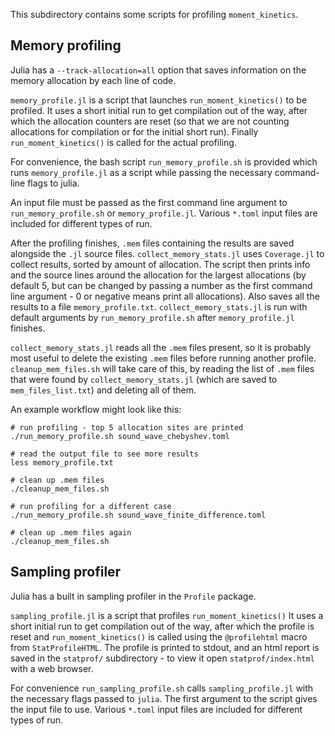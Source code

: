 This subdirectory contains some scripts for profiling `moment_kinetics`.

Memory profiling
----------------
Julia has a `--track-allocation=all` option that saves information on the memory
allocation by each line of code.

`memory_profile.jl` is a script that launches `run_moment_kinetics()` to be profiled. It
uses a short initial run to get compilation out of the way, after which the allocation
counters are reset (so that we are not counting allocations for compilation or for the
initial short run). Finally `run_moment_kinetics()` is called for the actual profiling.

For convenience, the bash script `run_memory_profile.sh` is provided which runs
`memory_profile.jl` as a script while passing the necessary command-line flags to julia.

An input file must be passed as the first command line argument to
`run_memory_profile.sh` or `memory_profile.jl`. Various `*.toml` input files are
included for different types of run.

After the profiling finishes, `.mem` files containing the results are saved alongside
the `.jl` source files. `collect_memory_stats.jl` uses `Coverage.jl` to collect results,
sorted by amount of allocation. The script then prints info and the source lines around
the allocation for the largest allocations (by default 5, but can be changed by passing
a number as the first command line argument - 0 or negative means print all
allocations). Also saves all the results to a file `memory_profile.txt`.
`collect_memory_stats.jl` is run with default arguments by `run_memory_profile.sh` after
`memory_profile.jl` finishes.

`collect_memory_stats.jl` reads all the `.mem` files present, so it is probably most
useful to delete the existing `.mem` files before running another profile.
`cleanup_mem_files.sh` will take care of this, by reading the list of `.mem` files that
were found by `collect_memory_stats.jl` (which are saved to `mem_files_list.txt`) and
deleting all of them.

An example workflow might look like this:
```
# run profiling - top 5 allocation sites are printed
./run_memory_profile.sh sound_wave_chebyshev.toml

# read the output file to see more results
less memory_profile.txt

# clean up .mem files
./cleanup_mem_files.sh

# run profiling for a different case
./run_memory_profile.sh sound_wave_finite_difference.toml

# clean up .mem files again
./cleanup_mem_files.sh
```

Sampling profiler
-----------------
Julia has a built in sampling profiler in the `Profile` package.

`sampling_profile.jl` is a script that profiles `run_moment_kinetics()` It uses a short
initial run to get compilation out of the way, after which the profile is reset and
`run_moment_kinetics()` is called using the `@profilehtml` macro from `StatProfileHTML`.
The profile is printed to stdout, and an html report is saved in the `statprof/`
subdirectory - to view it open `statprof/index.html` with a web browser.

For convenience `run_sampling_profile.sh` calls `sampling_profile.jl` with the necessary
flags passed to `julia`. The first argument to the script gives the input file to use.
Various `*.toml` input files are included for different types of run.
